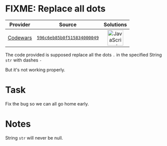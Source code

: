 [_metadata_:generated]: - "true"

# FIXME: Replace all dots

<!-- INFO TABLE BEGIN -->

| Provider                                        | Source                                                                               | Solutions                                                                                                                                                    |
| :---------------------------------------------: | :----------------------------------------------------------------------------------: | :----------------------------------------------------------------------------------------------------------------------------------------------------------: |
| [Codewars](../../../docs/providers/Codewars.md) | [`596c6eb85b0f515834000049`](https://www.codewars.com/kata/596c6eb85b0f515834000049) | [<img src="https://res.cloudinary.com/rascaltwo/image/upload/v1631924076/javascript_ehszr7.svg" alt="JavaScript" title="JavaScript" width="50" />](solve.js) |

<!-- INFO TABLE END -->

The code provided is supposed replace all the dots `.` in the specified String `str` with dashes `-`

But it's not working properly.

# Task

Fix the bug so we can all go home early.

# Notes

String `str` will never be null.
